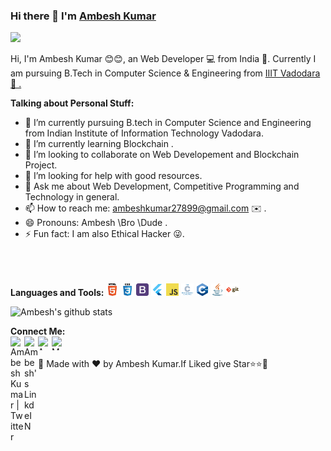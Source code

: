 ### Hi there 👋  I'm <a href="https://www.ambeshkumar.ml/">Ambesh Kumar</a>

![](https://komarev.com/ghpvc/?username=201851019-iiitv&style=flat-square)


Hi, I'm Ambesh Kumar  😊😊, an Web Developer 💻 from India 🚀. Currently  I am pursuing B.Tech in Computer Science & Engineering  from <a href ="http://iiitvadodara.ac.in/">IIIT Vadodara 🏢 .</a>


**Talking about Personal Stuff:**

- 🔭 I’m currently pursuing B.tech in Computer Science and Engineering  from Indian Institute of Information Technology Vadodara. 
- 🌱 I’m currently learning  Blockchain .
- 👯 I’m looking to collaborate on Web Developement and Blockchain Project.
- 🤔 I’m looking for help with good resources.
- 💬 Ask me about Web Development, Competitive Programming and Technology in general. 
- 📫 How to reach me: <a href="mailto:ambeshkumar27899@gmail.com">ambeshkumar27899@gmail.com  ✉️ </a> .
- 😄 Pronouns: Ambesh \Bro \Dude .
- ⚡ Fun fact: I am also Ethical Hacker 😜.



&nbsp;
<br>
<br>
<br>
**Languages and Tools:**
<code><img height="20" src="https://raw.githubusercontent.com/github/explore/80688e429a7d4ef2fca1e82350fe8e3517d3494d/topics/html/html.png"></code>
<code><img height="20" src="https://raw.githubusercontent.com/github/explore/80688e429a7d4ef2fca1e82350fe8e3517d3494d/topics/css/css.png"></code>
<code><img height="20" src="https://raw.githubusercontent.com/github/explore/80688e429a7d4ef2fca1e82350fe8e3517d3494d/topics/bootstrap/bootstrap.png"></code>
<code><img height="20" src="https://raw.githubusercontent.com/github/explore/80688e429a7d4ef2fca1e82350fe8e3517d3494d/topics/flutter/flutter.png"></code>
<code><img height="20" src="https://raw.githubusercontent.com/github/explore/80688e429a7d4ef2fca1e82350fe8e3517d3494d/topics/javascript/javascript.png"></code>
<code><img height="20" src="https://raw.githubusercontent.com/github/explore/80688e429a7d4ef2fca1e82350fe8e3517d3494d/topics/c/c.png"></code>
<code><img height="20" src="https://raw.githubusercontent.com/github/explore/80688e429a7d4ef2fca1e82350fe8e3517d3494d/topics/cpp/cpp.png"></code>
<code><img height="20" src="https://raw.githubusercontent.com/github/explore/80688e429a7d4ef2fca1e82350fe8e3517d3494d/topics/java/java.png"></code>
<code><img height="20" src="https://raw.githubusercontent.com/github/explore/80688e429a7d4ef2fca1e82350fe8e3517d3494d/topics/git/git.png"></code>

![Ambesh's github stats](https://github-readme-stats.vercel.app/api?username=201851019-iiitv&show_icons=true&theme=dark&line_height=40)

**Connect Me:**  <br />
   <a href="https://twitter.com/AmbeshK88476896">
  <img align="left" alt="Ambesh Kumar | Twitter" width="22px" src="https://cdn.jsdelivr.net/npm/simple-icons@v3/icons/twitter.svg" />
</a>
<a href="https://www.linkedin.com/in/ambesh-kumar-7592b31a5/">
  <img align="left" alt="Ambesh's LinkdeIN" width="22px" src="https://cdn.jsdelivr.net/npm/simple-icons@v3/icons/linkedin.svg" />
</a>
<a href="https://www.instagram.com/ambesh_234/?hl=en">
  <img align="left" alt="Ambesh's Instagram" width="22px" height="22px" src="https://cdn.jsdelivr.net/npm/simple-icons@v3/icons/instagram.svg" />
</a>
<a href="https://www.youtube.com/channel/UCNLDPn0lhekyRSgtGOBZQfw">
  <img align="left" alt="My youtube channel" width="22px" height="22px" src="https://cdn.jsdelivr.net/npm/simple-icons@v3/icons/youtube.svg" />
</a>
<br />
<br />
:pushpin:  Made with ❤️ by Ambesh Kumar.If  Liked  give  Star⭐⭐:pencil:
